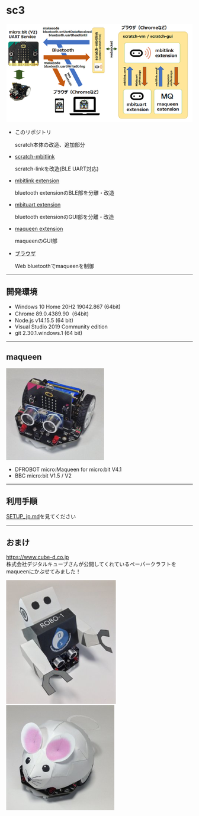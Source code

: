 # sc3

![](images/mbituart.png)

- このリポジトリ

	scratch本体の改造、追加部分

- [scratch-mbitlink](https://github.com/marron9999/sc3-mbitlink/blob/master/README_jp.md)

	scratch-linkを改造(BLE UART対応)

- [mbitlink extension](https://github.com/marron9999/sc3-mbitlink/blob/master/README_jp.md)

	bluetooth extensionのBLE部を分離・改造

- [mbituart extension](https://github.com/marron9999/sc3-mbituart/blob/master/README_jp.md)

	bluetooth extensionのGUI部を分離・改造

- [maqueen extension](https://github.com/marron9999/sc3-maqueen/blob/master/README_jp.md)

	maqueenのGUI部

- [ブラウザ](https://github.com/marron9999/maqueen/blob/master/README_jp.md)

	Web bluetoothでmaqueenを制御

<hr>

## 開発環境

- Windows 10 Home 20H2 19042.867 (64bit)
- Chrome 89.0.4389.90（64bit)
- Node.js v14.15.5 (64 bit)
- Visual Studio 2019 Community edition
- git 2.30.1.windows.1 (64 bit)

<hr>

## maqueen

![](images/Img_0033.jpg)

- DFROBOT micro:Maqueen for micro:bit V4.1
- BBC micro:bit V1.5 / V2

<hr>

## 利用手順

[SETUP_jp.md](SETUP_jp.md)を見てください

<hr>

## おまけ

https://www.cube-d.co.jp<br>
株式会社デジタルキューブさんが公開してくれているペーパークラフトをmaqueenにかぶせてみました！

![](images/Img_0045.jpg) ![](images/Img_0036.jpg)
